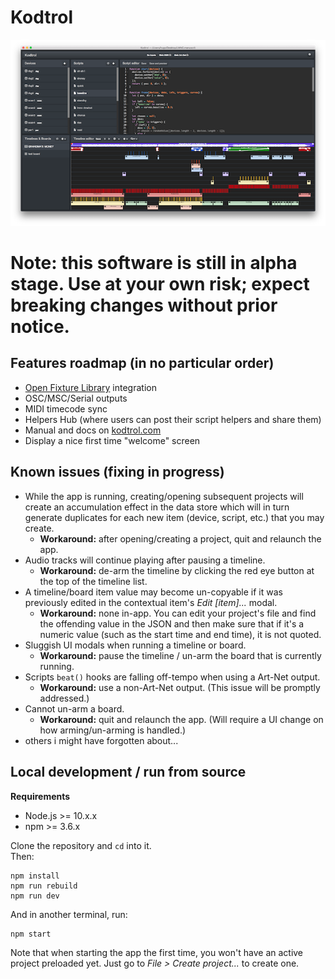 # Kodtrol
![Kodtrol screenshot](screenshot.png)

# Note: this software is still in alpha stage. Use at your own risk; expect breaking changes without prior notice.

## Features roadmap (in no particular order)
- [Open Fixture Library](https://open-fixture-library.org/) integration
- OSC/MSC/Serial outputs
- MIDI timecode sync
- Helpers Hub (where users can post their script helpers and share them)
- Manual and docs on [kodtrol.com](http://kodtrol.com)
- Display a nice first time "welcome" screen

## Known issues (fixing in progress)
- While the app is running, creating/opening subsequent projects will create an accumulation
  effect in the data store which will in turn generate duplicates for each new item (device, script, etc.)
  that you may create.
  - **Workaround:** after opening/creating a project, quit and relaunch the app.
- Audio tracks will continue playing after pausing a timeline.
  - **Workaround:** de-arm the timeline by clicking the red eye button at the top of the timeline list.
- A timeline/board item value may become un-copyable if it was previously edited in the contextual
  item's *Edit [item]...* modal.
  - **Workaround:** none in-app. You can edit your project's file and find the offending value in the 
  JSON and then make sure that if it's a numeric value (such as the start time and end time), it is not
  quoted.
- Sluggish UI modals when running a timeline or board.
  - **Workaround:** pause the timeline / un-arm the board that is currently running.
- Scripts `beat()` hooks are falling off-tempo when using a Art-Net output.
  - **Workaround:** use a non-Art-Net output. (This issue will be promptly addressed.)
- Cannot un-arm a board.
  - **Workaround:** quit and relaunch the app. (Will require a UI change on how arming/un-arming is handled.)
- others i might have forgotten about...

## Local development / run from source

**Requirements**
- Node.js >= 10.x.x
- npm >= 3.6.x

Clone the repository and `cd` into it.  
Then:
```
npm install
npm run rebuild
npm run dev
```
And in another terminal, run:
```
npm start
```
Note that when starting the app the first time, you won't have an active project 
preloaded yet. Just go to *File > Create project...* to create one.
